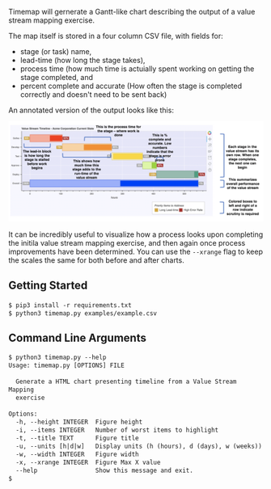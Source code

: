 
Timemap will gernerate a Gantt-like chart describing the output of a value stream mapping exercise.

The map itself is stored in a four column CSV file, with fields for:

* stage (or task) name,
* lead-time (how long the stage takes),
* process time (how much time is actuially spent working on getting the stage completed, and
* percent complete and accurate (How often the stage is completed correctly and doesn't need to be sent back)

An annotated version of the output looks like this:

![](examples/example.png)

It can be incredibly useful to visualize how a process looks upon completing the initila value stream mapping exercise, and then again once process improvements have been determined. You can use the `--xrange` flag to keep the scales the same for both before and after charts.

Getting Started
----------------------

```
$ pip3 install -r requirements.txt
$ python3 timemap.py examples/example.csv
```

Command Line Arguments
----------------------

```
$ python3 timemap.py --help
Usage: timemap.py [OPTIONS] FILE

  Generate a HTML chart presenting timeline from a Value Stream Mapping
  exercise

Options:
  -h, --height INTEGER  Figure height
  -i, --items INTEGER   Number of worst items to highlight
  -t, --title TEXT      Figure title
  -u, --units [h|d|w]   Display units (h (hours), d (days), w (weeks))
  -w, --width INTEGER   Figure width
  -x, --xrange INTEGER  Figure Max X value
  --help                Show this message and exit.
$ 
```
